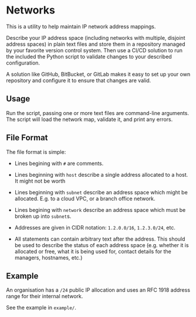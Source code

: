 Networks
========

This is a utility to help maintain IP network address mappings.

Describe your IP address space (including networks with multiple,
disjoint address spaces) in plain text files and store them in a
repository managed by your favorite version control system. Then use
a CI/CD solution to run the included the Python script to validate
changes to your described configuration.

A solution like GitHub, BitBucket, or GitLab makes it easy to set up
your own repository and configure it to ensure that changes are valid.

Usage
-----

Run the script, passing one or more text files are command-line
arguments. The script will load the network map, validate it, and
print any errors.

File Format
-----------

The file format is simple:

- Lines begining with `#` are comments.

- Lines beginning with `host` describe a single address allocated to
  a host. It might not be worth 

- Lines beginning with `subnet` describe an address space which might
  be allocated. E.g. to a cloud VPC, or a branch office network.

- Lines begining with `network` describe an address space which must
  be broken up into `subnet`s.

- Addresses are given in CIDR notation: `1.2.0.0/16`, `1.2.3.0/24`,
  etc.

- All statements can contain arbitrary text after the address. This
  should be used to describe the status of each address space (e.g.
  whether it is allocated or free, what it is being used for, contact
  details for the managers, hostnames, etc.)

Example
-------

An organisation has a `/24` public IP allocation and uses an RFC 1918
address range for their internal network.

See the example in `example/`.
